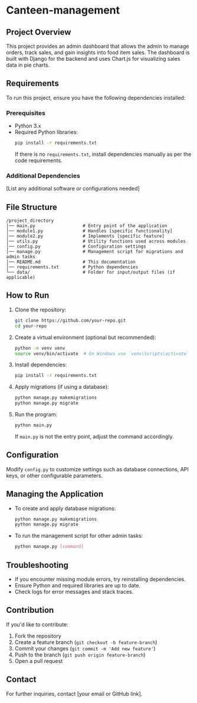 # Canteen-management
## Project Overview
This project provides an admin dashboard that allows the admin to manage orders, track sales, and gain insights into food item sales. The dashboard is built with Django for the backend and uses Chart.js for visualizing sales data in pie charts.

## Requirements
To run this project, ensure you have the following dependencies installed:

### Prerequisites
- Python 3.x
- Required Python libraries:
  ```sh
  pip install -r requirements.txt
  ```
  If there is no `requirements.txt`, install dependencies manually as per the code requirements.

### Additional Dependencies
[List any additional software or configurations needed]

## File Structure
```
/project_directory
│── main.py                  # Entry point of the application
│── module1.py               # Handles [specific functionality]
│── module2.py               # Implements [specific feature]
│── utils.py                 # Utility functions used across modules
│── config.py                # Configuration settings
│── manage.py                # Management script for migrations and admin tasks
│── README.md                # This documentation
│── requirements.txt         # Python dependencies
└── data/                    # Folder for input/output files (if applicable)
```

## How to Run
1. Clone the repository:
   ```sh
   git clone https://github.com/your-repo.git
   cd your-repo
   ```
2. Create a virtual environment (optional but recommended):
   ```sh
   python -m venv venv
   source venv/bin/activate  # On Windows use `venv\Scripts\activate`
   ```
3. Install dependencies:
   ```sh
   pip install -r requirements.txt
   ```
4. Apply migrations (if using a database):
   ```sh
   python manage.py makemigrations
   python manage.py migrate
   ```
5. Run the program:
   ```sh
   python main.py
   ```
   If `main.py` is not the entry point, adjust the command accordingly.

## Configuration
Modify `config.py` to customize settings such as database connections, API keys, or other configurable parameters.

## Managing the Application
- To create and apply database migrations:
  ```sh
  python manage.py makemigrations
  python manage.py migrate
  ```
- To run the management script for other admin tasks:
  ```sh
  python manage.py [command]
  ```

## Troubleshooting
- If you encounter missing module errors, try reinstalling dependencies.
- Ensure Python and required libraries are up to date.
- Check logs for error messages and stack traces.

## Contribution
If you'd like to contribute:
1. Fork the repository
2. Create a feature branch (`git checkout -b feature-branch`)
3. Commit your changes (`git commit -m 'Add new feature'`)
4. Push to the branch (`git push origin feature-branch`)
5. Open a pull request


## Contact
For further inquiries, contact [your email or GitHub link].


